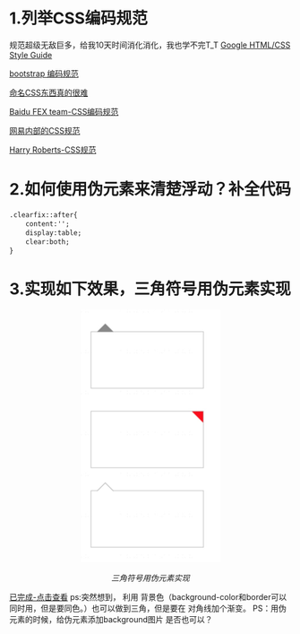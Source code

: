 # 1.列举CSS编码规范
规范超级无敌巨多，给我10天时间消化消化，我也学不完T_T
[Google HTML/CSS Style Guide](https://google.github.io/styleguide/htmlcssguide.html)

[bootstrap 编码规范](https://codeguide.bootcss.com/)

[命名CSS东西真的很难](https://seesparkbox.com/foundry/naming_css_stuff_is_really_hard)

[Baidu FEX team-CSS编码规范](https://github.com/fex-team/styleguide/blob/master/css.md)

[网易内部的CSS规范](http://nec.netease.com/standard)

[Harry Roberts-CSS规范](https://cssguidelin.es/)

# 2.如何使用伪元素来清楚浮动？补全代码

```
.clearfix::after{
    content:'';
    display:table;
    clear:both;
}
```

# 3.实现如下效果，三角符号用伪元素实现
<p align="center">
    <img src="https://github.com/ComicParty/resume/blob/master/projects/U12/images/dgqe.jpg" alt="Sample"  width="249" height="451">
    <p align="center">
        <em>三角符号用伪元素实现</em>
    </p>
</p>

[已完成-点击查看](https://comicparty.github.io/resume/projects/U12/ex3.html)
ps:突然想到，  利用 背景色（background-color和border可以同时用，但是要同色。）也可以做到三角，但是要在 对角线加个渐变。
PS：用伪元素的时候，给伪元素添加background图片 是否也可以？


